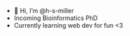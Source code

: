 - 👋 Hi, I’m @h-s-miller
- Incoming Bioinformatics PhD
- Currently learning web dev for fun <3

<!---
h-s-miller/h-s-miller is a ✨ special ✨ repository because its `README.md` (this file) appears on your GitHub profile.
You can click the Preview link to take a look at your changes.
--->
